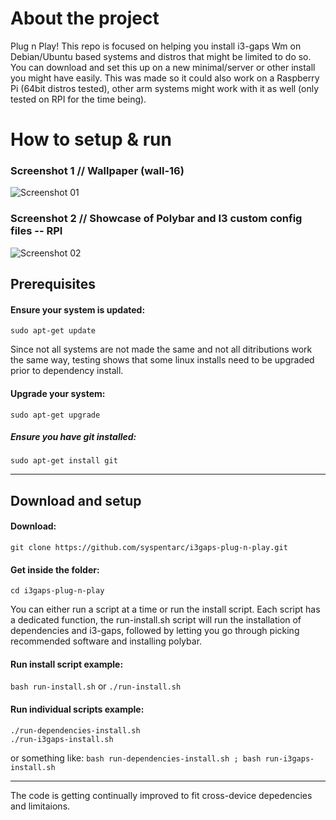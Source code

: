 # About the project
 Plug n Play! This repo is focused on helping you install i3-gaps Wm on Debian/Ubuntu based systems and distros that might be limited to do so. You can download and set this up on a new minimal/server or other install you might have easily. This was made so it could also work on a Raspberry Pi (64bit distros tested), other arm systems might work with it as well (only tested on RPI for the time being).

# How to setup & run

### Screenshot 1 // Wallpaper (wall-16)
![Screenshot 01](https://github.com/syspentarc/i3gaps-plug-n-play/blob/main/Screenshot%2001.png?raw=true)

### Screenshot 2 // Showcase of Polybar and I3 custom config files -- RPI
![Screenshot 02](https://github.com/syspentarc/i3gaps-plug-n-play/blob/main/Screenshot%2002.png?raw=true)

## Prerequisites

#### Ensure your system is updated:
`sudo apt-get update`

Since not all systems are not made the same and not all ditributions work the same way, testing shows that some linux installs need to be upgraded prior to dependency install.

#### Upgrade your system:
`sudo apt-get upgrade`

##### Ensure you have git installed:
`sudo apt-get install git`

---
## Download and setup


#### Download:
`git clone https://github.com/syspentarc/i3gaps-plug-n-play.git`
 
#### Get inside the folder:
`cd i3gaps-plug-n-play`

You can either run a script at a time or run the install script. Each script has a dedicated function, the run-install.sh script will run the installation of dependencies and i3-gaps, followed by letting you go through picking recommended software and installing polybar.

#### Run install script example:
`bash run-install.sh`  or  `./run-install.sh`

#### Run individual scripts example:
```
./run-dependencies-install.sh
./run-i3gaps-install.sh
```
 or something like: 
`bash run-dependencies-install.sh ; bash run-i3gaps-install.sh`

---
The code is getting continually improved to fit cross-device depedencies and limitaions. 
